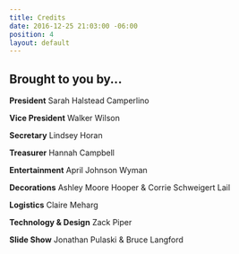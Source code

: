 ```yaml
---
title: Credits
date: 2016-12-25 21:03:00 -06:00
position: 4
layout: default
---
```


## Brought to you by...

**President**
Sarah Halstead Camperlino 

**Vice President**
Walker Wilson

**Secretary**
Lindsey Horan

**Treasurer**
Hannah Campbell

**Entertainment**
April Johnson Wyman

**Decorations**
Ashley Moore Hooper & Corrie Schweigert Lail

**Logistics**
Claire Meharg

**Technology & Design**
Zack Piper

**Slide Show**
Jonathan Pulaski & Bruce Langford
